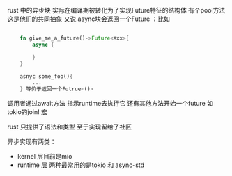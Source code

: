 
rust 中的异步块 实际在编译期被转化为了实现Future特征的结构体 有个pool方法 这是他们的共同抽象
又说 async块会返回一个Future ；比如 
~~~rust

    fn give_me_a_future()->Future<Xxx>{
        async {

        }
    }

    asnyc some_foo(){
        ...
    } 等价于返回一个Futrue<()>

~~~

调用者通过await方法 指示runtime去执行它 还有其他方法开始一个future 如tokio的join! 宏

rust 只提供了语法和类型 至于实现留给了社区

异步实现有两类：
- kernel 层目前是mio
- runtime 层   两种最常用的是tokio 和 async-std